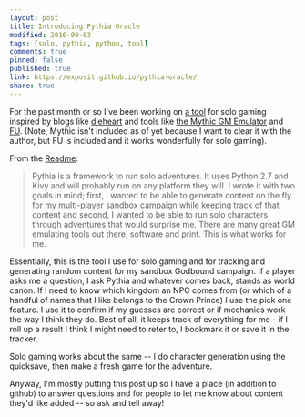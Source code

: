 ```yaml
---
layout: post
title: Introducing Pythia Oracle
modified: 2016-09-03
tags: [solo, pythia, python, tool]
comments: true
pinned: false
published: true
link: https://exposit.github.io/pythia-oracle/
share: true
---
```


For the past month or so I've been working on [a tool](https://exposit.github.io/pythia-oracle/) for solo gaming inspired by blogs like [dieheart](http://dieheart.net/useful-stuff/solo-rpg-resources/) and tools like [the Mythic GM Emulator](http://www.drivethrurpg.com/product/20798/Mythic-Game-Master-Emulator?it=1) and [FU](http://www.rpgnow.com/product/89534/FU-The-Freeform-Universal-RPG). (Note, Mythic isn't included as of yet because I want to clear it with the author, but FU is included and it works wonderfully for solo gaming).

From the [Readme](https://github.com/exposit/pythia-oracle):

>Pythia is a framework to run solo adventures. It uses Python 2.7 and Kivy and will probably run on any platform they will. I wrote it with two goals in mind; first, I wanted to be able to generate content on the fly for my multi-player sandbox campaign while keeping track of that content and second, I wanted to be able to run solo characters through adventures that would surprise me. There are many great GM emulating tools out there, software and print. This is what works for me.

<!--more-->

Essentially, this is the tool I use for solo gaming and for tracking and generating random content for my sandbox Godbound campaign. If a player asks me a question, I ask Pythia and whatever comes back, stands as world canon. If I need to know which kingdom an NPC comes from (or which of a handful of names that I like belongs to the Crown Prince) I use the pick one feature. I use it to confirm if my guesses are correct or if mechanics work the way I think they do. Best of all, it keeps track of everything for me - if I roll up a result I think I might need to refer to, I bookmark it or save it in the tracker.

Solo gaming works about the same -- I do character generation using the quicksave, then make a fresh game for the adventure.

Anyway, I'm mostly putting this post up so I have a place (in addition to github) to answer questions and for people to let me know about content they'd like added -- so ask and tell away!